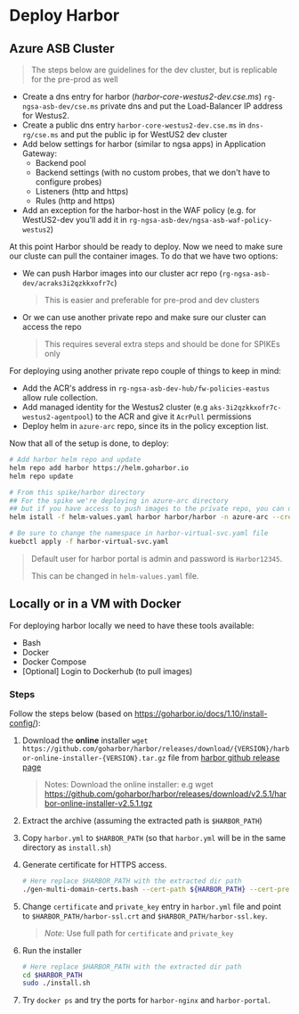 
# Deploy Harbor

## Azure ASB Cluster

> The steps below are guidelines for the dev cluster, but is replicable for the pre-prod as well

- Create a dns entry for harbor (*harbor-core-westus2-dev.cse.ms*) `rg-ngsa-asb-dev/cse.ms` private dns and put the Load-Balancer IP address for Westus2.
- Create a public dns entry `harbor-core-westus2-dev.cse.ms` in `dns-rg/cse.ms` and put the public ip for WestUS2 dev cluster
- Add below settings for harbor (similar to ngsa apps) in Application Gateway:
  - Backend pool
  - Backend settings (with no custom probes, that we don't have to configure probes)
  - Listeners (http and https)
  - Rules (http and https)
- Add an exception for the harbor-host in the WAF policy (e.g. for WestUS2-dev you'll add it in `rg-ngsa-asb-dev/ngsa-asb-waf-policy-westus2`)

At this point Harbor should be ready to deploy.
Now we need to make sure our cluste can pull the container images.
To do that we have two options:

- We can push Harbor images into our cluster acr repo (`rg-ngsa-asb-dev/acraks3i2qzkkxofr7c`)
    > This is easier and preferable for pre-prod and dev clusters
- Or we can use another private repo and make sure our cluster can access the repo
    > This requires several extra steps and should be done for SPIKEs only

For deploying using another private repo couple of things to keep in mind:

- Add the ACR's address in `rg-ngsa-asb-dev-hub/fw-policies-eastus` allow rule collection.
- Add managed identity for the Westus2 cluster (e.g `aks-3i2qzkkxofr7c-westus2-agentpool`) to the ACR and give it `AcrPull` permissions
- Deploy helm in `azure-arc` repo, since its in the policy exception list.

Now that all of the setup is done, to deploy:

```bash
# Add harbor helm repo and update
helm repo add harbor https://helm.goharbor.io
helm repo update

# From this spike/harbor directory
## For the spike we're deploying in azure-arc directory
## but if you have access to push images to the private repo, you can deploy to any namespace
helm istall -f helm-values.yaml harbor harbor/harbor -n azure-arc --create-namespace

# Be sure to change the namespace in harbor-virtual-svc.yaml file
kuebctl apply -f harbor-virtual-svc.yaml

```

> Default user for harbor portal is admin and password is `Harbor12345`.
>
> This can be changed in `helm-values.yaml` file.

## Locally or in a VM with Docker

For deploying harbor locally we need to have these tools available:

- Bash
- Docker
- Docker Compose
- [Optional] Login to Dockerhub (to pull images)

### Steps

Follow the steps below (based on https://goharbor.io/docs/1.10/install-config/):

1. Download the **online** installer `wget https://github.com/goharbor/harbor/releases/download/{VERSION}/harbor-online-installer-{VERSION}.tar.gz` file from [harbor github release page](https://github.com/goharbor/harbor/releases)
    > Notes: Download the online installer: e.g wget https://github.com/goharbor/harbor/releases/download/v2.5.1/harbor-online-installer-v2.5.1.tgz

1. Extract the archive (assuming the extracted path is `$HARBOR_PATH`)

1. Copy `harbor.yml` to `$HARBOR_PATH` (so that `harbor.yml` will be in the same directory as `install.sh`)

1. Generate certificate for HTTPS access.

    ```bash
    # Here replace $HARBOR_PATH with the extracted dir path
    ./gen-multi-domain-certs.bash --cert-path ${HARBOR_PATH} --cert-prefix harbor-ssl -san 127.0.0.1,localhost,harboar.core.local,harbor.notary.local,harboar.local
    ```

1. Change `certificate` and `private_key` entry in `harbor.yml` file and point to `$HARBOR_PATH/harbor-ssl.crt` and `$HARBOR_PATH/harbor-ssl.key`.

    > *Note:* Use full path for `certificate` and `private_key`

1. Run the installer

    ```bash
    # Here replace $HARBOR_PATH with the extracted dir path
    cd $HARBOR_PATH
    sudo ./install.sh
    ```

1. Try `docker ps` and try the ports for `harbor-nginx` and `harbor-portal`.
